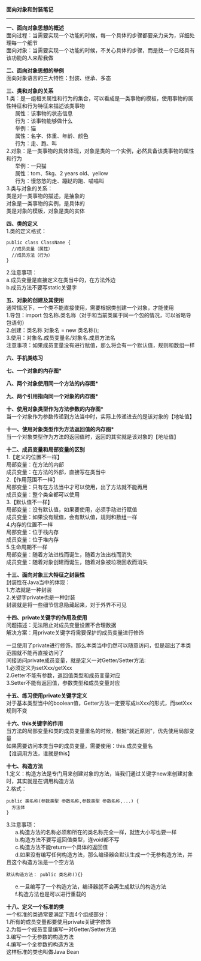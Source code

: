 **面向对象和封装笔记**  

----------


**一、面向对象思想的概述**  
面向过程：当需要实现一个功能的时候，每一个具体的步骤都要亲力亲为，详细处理每一个细节  
面向对象：当需要实现一个功能的时候，不关心具体的步骤，而是找一个已经具有该功能的人来帮我做  

**二、面向对象思想的举例**  
面向对象语言的三大特性：封装、继承、多态  

**三、类和对象的关系**  
1.类：是一组相关属性和行为的集合，可以看成是一类事物的模板，使用事物的属性特征和行为特征来描述该类事物  
&nbsp;&nbsp;&nbsp;&nbsp;&nbsp;&nbsp;属性：该事物的状态信息  
&nbsp;&nbsp;&nbsp;&nbsp;&nbsp;&nbsp;行为：该事物能够做什么  
&nbsp;&nbsp;&nbsp;&nbsp;&nbsp;&nbsp;举例：猫  
&nbsp;&nbsp;&nbsp;&nbsp;&nbsp;&nbsp;属性：名字、体重、年龄、颜色  
&nbsp;&nbsp;&nbsp;&nbsp;&nbsp;&nbsp;行为：走、跑、叫  
2.对象：是一类事物的具体体现，对象是类的一个实例，必然具备该类事物的属性和行为  
&nbsp;&nbsp;&nbsp;&nbsp;&nbsp;&nbsp;举例：一只猫  
&nbsp;&nbsp;&nbsp;&nbsp;&nbsp;&nbsp;属性：tom、5kg、2 years old、yellow  
&nbsp;&nbsp;&nbsp;&nbsp;&nbsp;&nbsp;行为：慢悠悠的走、蹦跶的跑、喵喵叫  
3.类与对象的关系：  
类是对一类事物的描述，是抽象的  
对象是一类事物的实例，是具体的  
类是对象的模板，对象是类的实体  

**四、类的定义**  
1.类的定义格式：  

    public class ClassName {  
      //成员变量（属性）  
      //成员方法（行为）  
    }  

2.注意事项：  
a.成员变量是直接定义在类当中的，在方法外边  
b.成员方法不要写static关键字  

**五、对象的创建及其使用**  
通常情况下，一个类不能直接使用，需要根据类创建一个对象，才能使用  
1.导包：import 包名称.类名称（对于和当前类属于同一个包的情况，可以省略导包语句）  
2.创建：类名称 对象名 = new 类名称();  
3.使用：对象名.成员变量名/对象名.成员方法名  
注意事项：如果成员变量没有进行赋值，那么将会有一个默认值，规则和数组一样  

**六、手机类练习**  

**七、一个对象的内存图\***  

**八、两个对象使用同一个方法的内存图\***  

**九、两个引用指向同一个对象的内存图\***  

**十、使用对象类型作为方法参数的内存图\***  
当一个对象作为参数传递到方法当中时，实际上传递进去的是该对象的【地址值】  

**十一、使用对象类型作为方法返回值的内存图\***  
当一个对象类型作为方法的返回值时，返回的其实就是该对象的【地址值】  

**十二、成员变量和局部变量的区别**  
1.【定义的位置不一样】  
局部变量：在方法的内部  
成员变量：在方法的外部，直接写在类当中  
2.【作用范围不一样】  
局部变量：只有在方法当中才可以使用，出了方法就不能再用  
成员变量：整个类全都可以使用  
3.【默认值不一样】  
局部变量：没有默认值，如果要使用，必须手动进行赋值  
成员变量：如果没有赋值，会有默认值，规则和数组一样  
4.内存的位置不一样  
局部变量：位于栈内存  
成员变量：位于堆内存  
5.生命周期不一样  
局部变量：随着方法进栈而诞生，随着方法出栈而消失  
成员变量：随着对象创建而诞生，随着对象被垃圾回收而消失  

**十三、面向对象三大特征之封装性**  
封装性在Java当中的体现：  
1.方法就是一种封装  
2.关键字private也是一种封装  
封装就是将一些细节信息隐藏起来，对于外界不可见  

**十四、private关键字的作用及使用**  
问题描述：无法阻止对成员变量设置不合理数据  
解决方案：用private关键字将需要保护的成员变量进行修饰  

一旦使用了private进行修饰，那么本类当中仍然可以随意访问，但是超出了本类范围就不能再直接访问了  
间接访问private成员变量，就是定义一对Getter/Setter方法:  
1.必须定义为setXxx/getXxx  
2.Getter不能有参数，返回值类型和成员变量对应  
3.Setter不能有返回值，参数类型和成员变量对应  

**十五、练习使用private关键字定义**  
对于基本类型当中的boolean值，Getter方法一定要写成isXxx的形式，而setXxx规则不变  

**十六、this关键字的作用**  
当方法的局部变量和类的成员变量重名的时候，根据"就近原则"，优先使用局部变量  
如果需要访问本类当中的成员变量，需要使用：this.成员变量名  
【谁调用方法，谁就是this】  

**十七、构造方法**  
1.定义：构造方法是专门用来创建对象的方法，当我们通过关键字new来创建对象时，其实就是在调用构造方法  
2.格式：

    public 类名称(参数类型 参数名称,参数类型 参数名称,...) {  
      方法体  
    }  

3.注意事项：  
&nbsp;&nbsp;&nbsp;&nbsp;&nbsp;&nbsp;a.构造方法的名称必须和所在的类名称完全一样，就连大小写也要一样  
&nbsp;&nbsp;&nbsp;&nbsp;&nbsp;&nbsp;b.构造方法不要写返回值类型，连void都不写  
&nbsp;&nbsp;&nbsp;&nbsp;&nbsp;&nbsp;c.构造方法不能return一个具体的返回值  
&nbsp;&nbsp;&nbsp;&nbsp;&nbsp;&nbsp;d.如果没有编写任何构造方法，那么编译器会默认生成一个无参构造方法，并且这个构造方法是一个空方法  

    默认构造方法： public 类名称(){}  

&nbsp;&nbsp;&nbsp;&nbsp;&nbsp;&nbsp;e.一旦编写了一个构造方法，编译器就不会再生成默认的构造方法  
&nbsp;&nbsp;&nbsp;&nbsp;&nbsp;&nbsp;f.构造方法也是可以进行重载的  

**十八、定义一个标准的类**    
一个标准的类通常要满足下面4个组成部分：  
1.所有的成员变量都要使用private关键字修饰  
2.为每一个成员变量编写一对Getter/Setter方法  
3.编写一个无参数的构造方法  
4.编写一个全参数的构造方法  
这样标准的类也叫做Java Bean  